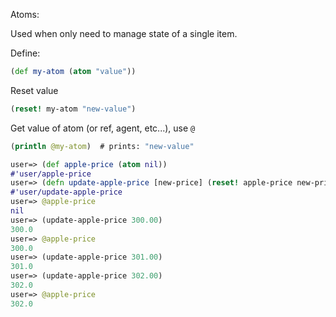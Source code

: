 Atoms:

Used when only need to manage state of a single item.

Define:

```clojure
(def my-atom (atom "value"))
```

Reset value

```clojure
(reset! my-atom "new-value")
```

Get value of atom (or ref, agent, etc...), use `@`

```clojure
(println @my-atom)  # prints: "new-value"
```



```clojure
user=> (def apple-price (atom nil))
#'user/apple-price
user=> (defn update-apple-price [new-price] (reset! apple-price new-price))
#'user/update-apple-price
user=> @apple-price
nil
user=> (update-apple-price 300.00)
300.0
user=> @apple-price
300.0
user=> (update-apple-price 301.00)
301.0
user=> (update-apple-price 302.00)
302.0
user=> @apple-price               
302.0
```
